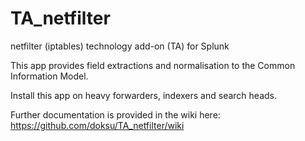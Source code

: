 # TA_netfilter
netfilter (iptables) technology add-on (TA) for Splunk

This app provides field extractions and normalisation to the Common Information Model.

Install this app on heavy forwarders, indexers and search heads.

Further documentation is provided in the wiki here: https://github.com/doksu/TA_netfilter/wiki
